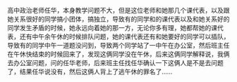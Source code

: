 高中政治老师任华，本身教学问题不大，但是这位老师和她那几个课代表，以及跟她关系很好的同学搞小团体，搞独立，导致有的同学和的课代表以及和她关系好的同学发生矛盾的时候，她永远向着她的那一方，无论你多有理，她都帮她的课代表，还有中午余午休的时候排队问题，她的课代表还有和她要好的同学可以插队，导致有的同学中午一道题没问到，导致两个同学站了一中午在办公室，然后班主任在午休快结束的时候回来了，发现这俩同学没在午休，后来这俩同学解释说，我俩去办公室问题，问的任华老师，后来班主任找任华确认一下这俩人是不是去问题了，结果任华说没有，然后这俩人背上了逃午休的罪名了……
